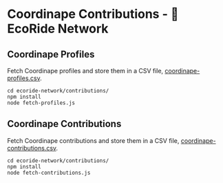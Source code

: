 # Coordinape Contributions - 🌳 EcoRide Network

## Coordinape Profiles

Fetch Coordinape profiles and store them in a CSV file, [coordinape-profiles.csv](coordinape-profiles.csv).

```
cd ecoride-network/contributions/
npm install
node fetch-profiles.js
```

## Coordinape Contributions

Fetch Coordinape contributions and store them in a CSV file, [coordinape-contributions.csv](coordinape-contributions.csv).

```
cd ecoride-network/contributions/
npm install
node fetch-contributions.js
```
